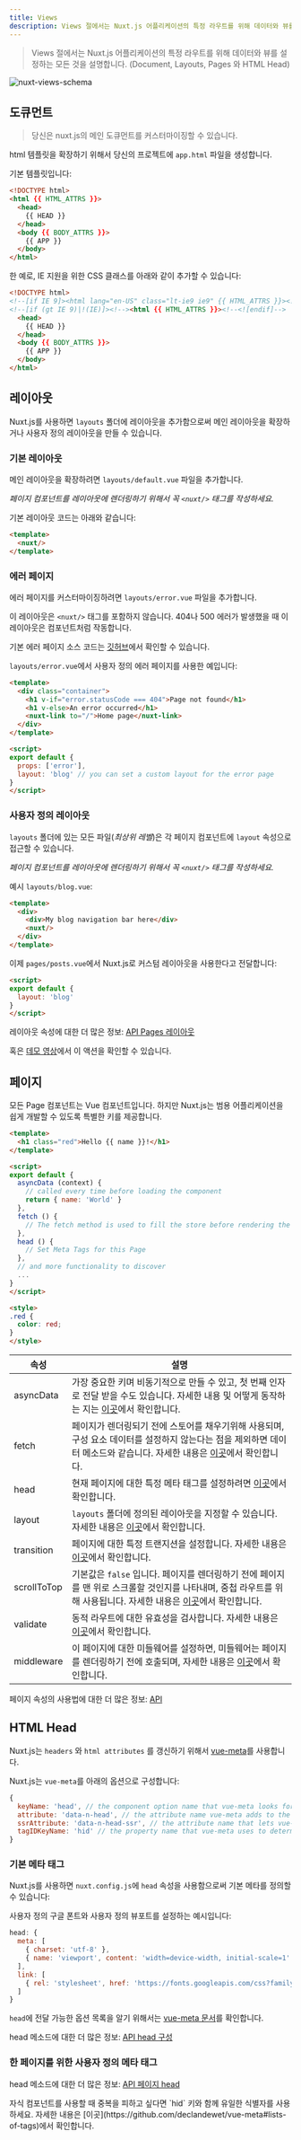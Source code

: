 ```yaml
---
title: Views
description: Views 절에서는 Nuxt.js 어플리케이션의 특정 라우트를 위해 데이터와 뷰를 설정하는 모든 것을 설명합니다. (도큐먼트, 레이아웃, 페이지 와 HTML Head)
---
```


> Views 절에서는 Nuxt.js 어플리케이션의 특정 라우트를 위해 데이터와 뷰를 설정하는 모든 것을 설명합니다. (Document, Layouts, Pages 와 HTML Head)

![nuxt-views-schema](/nuxt-views-schema.png)

## 도큐먼트

> 당신은 nuxt.js의 메인 도큐먼트를 커스터마이징할 수 있습니다.

html 템플릿을 확장하기 위해서 당신의 프로젝트에 `app.html` 파일을 생성합니다.

기본 템플릿입니다:

```html
<!DOCTYPE html>
<html {{ HTML_ATTRS }}>
  <head>
    {{ HEAD }}
  </head>
  <body {{ BODY_ATTRS }}>
    {{ APP }}
  </body>
</html>
```

한 예로, IE 지원을 위한 CSS 클래스를 아래와 같이 추가할 수 있습니다:

```html
<!DOCTYPE html>
<!--[if IE 9]><html lang="en-US" class="lt-ie9 ie9" {{ HTML_ATTRS }}><![endif]-->
<!--[if (gt IE 9)|!(IE)]><!--><html {{ HTML_ATTRS }}><!--<![endif]-->
  <head>
    {{ HEAD }}
  </head>
  <body {{ BODY_ATTRS }}>
    {{ APP }}
  </body>
</html>
```

## 레이아웃

Nuxt.js를 사용하면 `layouts` 폴더에 레이아웃을 추가함으로써 메인 레이아웃을 확장하거나 사용자 정의 레이아웃을 만들 수 있습니다.

### 기본 레이아웃

메인 레이아웃을 확장하려면 `layouts/default.vue` 파일을 추가합니다.

*페이지 컴포넌트를 레이아웃에 렌더링하기 위해서 꼭 `<nuxt/>` 태그를 작성하세요.*

기본 레이아웃 코드는 아래와 같습니다:
```html
<template>
  <nuxt/>
</template>
```

### 에러 페이지

에러 페이지를 커스터마이징하려면 `layouts/error.vue` 파일을 추가합니다.

이 레이아웃은 `<nuxt/>` 태그를 포함하지 않습니다. 404나 500 에러가 발생했을 때 이 레이아웃은 컴포넌트처럼 작동합니다.

기본 에러 페이지 소스 코드는 [깃허브](https://github.com/nuxt/nuxt.js/blob/master/lib/app/components/nuxt-error.vue)에서 확인할 수 있습니다.

`layouts/error.vue`에서 사용자 정의 에러 페이지를 사용한 예입니다:
```html
<template>
  <div class="container">
    <h1 v-if="error.statusCode === 404">Page not found</h1>
    <h1 v-else>An error occurred</h1>
    <nuxt-link to="/">Home page</nuxt-link>
  </div>
</template>

<script>
export default {
  props: ['error'],
  layout: 'blog' // you can set a custom layout for the error page
}
</script>
```

### 사용자 정의 레이아웃

`layouts` 폴더에 있는 모든 파일(*최상위 레벨*)은 각 페이지 컴포넌트에 `layout` 속성으로 접근할 수 있습니다.

*페이지 컴포넌트를 레이아웃에 렌더링하기 위해서 꼭 `<nuxt/>` 태그를 작성하세요.*

예시 `layouts/blog.vue`:
```html
<template>
  <div>
    <div>My blog navigation bar here</div>
    <nuxt/>
  </div>
</template>
```

이제 `pages/posts.vue`에서 Nuxt.js로 커스텀 레이아웃을 사용한다고 전달합니다:
```html
<script>
export default {
  layout: 'blog'
}
</script>
```

레이아웃 속성에 대한 더 많은 정보: [API Pages 레이아웃](/api/pages-layout)

혹은 [데모 영상](https://www.youtube.com/watch?v=YOKnSTp7d38)에서 이 액션을 확인할 수 있습니다.

## 페이지

모든 Page 컴포넌트는 Vue 컴포넌트입니다. 하지만 Nuxt.js는 범용 어플리케이션을 쉽게 개발할 수 있도록 특별한 키를 제공합니다.

```html
<template>
  <h1 class="red">Hello {{ name }}!</h1>
</template>

<script>
export default {
  asyncData (context) {
    // called every time before loading the component
    return { name: 'World' }
  },
  fetch () {
    // The fetch method is used to fill the store before rendering the page
  },
  head () {
    // Set Meta Tags for this Page
  },
  // and more functionality to discover
  ...
}
</script>

<style>
.red {
  color: red;
}
</style>
```


| 속성 | 설명 |
|-----------|-------------|
| asyncData | 가장 중요한 키며 비동기적으로 만들 수 있고, 첫 번째 인자로 전달 받을 수도 있습니다. 자세한 내용 및 어떻게 동작하는 지는 [이곳](/guide/async-data)에서 확인합니다. |
| fetch | 페이지가 렌더링되기 전에 스토어를 채우기위해 사용되며, 구성 요소 데이터를 설정하지 않는다는 점을 제외하면 데이터 메소드와 같습니다. 자세한 내용은 [이곳](/api/pages-fetch)에서 확인합니다. |
| head | 현재 페이지에 대한 특정 메타 태그를 설정하려면 [이곳](/api/pages-head)에서 확인합니다. |
| layout | `layouts` 폴더에 정의된 레이아웃을 지정할 수 있습니다. 자세한 내용은 [이곳](/api/pages-layout)에서 확인합니다. |
| transition | 페이지에 대한 특정 트랜지션을 설정합니다. 자세한 내용은 [이곳](/api/pages-transition)에서 확인합니다. |
| scrollToTop | 기본값은 `false` 입니다. 페이지를 렌더링하기 전에 페이지를 맨 위로 스크롤할 것인지를 나타내며, 중첩 라우트를 위해 사용됩니다. 자세한 내용은 [이곳](/guide/routing#nested-routes)에서 확인합니다. |
| validate | 동적 라우트에 대한 유효성을 검사합니다. 자세한 내용은 [이곳](/guide/routing#dynamic-routes)에서 확인합니다. |
| middleware | 이 페이지에 대한 미들웨어를 설정하면, 미들웨어는 페이지를 렌더링하기 전에 호출되며, 자세한 내용은 [이곳](/guide/routing#middleware)에서 확인합니다. |

페이지 속성의 사용법에 대한 더 많은 정보: [API](/api)

## HTML Head

Nuxt.js는 `headers` 와 `html attributes` 를 갱신하기 위해서 [vue-meta](https://github.com/declandewet/vue-meta)를 사용합니다.

Nuxt.js는 `vue-meta`를 아래의 옵션으로 구성합니다:
```js
{
  keyName: 'head', // the component option name that vue-meta looks for meta info on.
  attribute: 'data-n-head', // the attribute name vue-meta adds to the tags it observes
  ssrAttribute: 'data-n-head-ssr', // the attribute name that lets vue-meta know that meta info has already been server-rendered
  tagIDKeyName: 'hid' // the property name that vue-meta uses to determine whether to overwrite or append a tag
}
```

### 기본 메타 태그

Nuxt.js를 사용하면 `nuxt.config.js`에 `head` 속성을 사용함으로써 기본 메타를 정의할 수 있습니다:

사용자 정의 구글 폰트와 사용자 정의 뷰포트를 설정하는 예시입니다:
```js
head: {
  meta: [
    { charset: 'utf-8' },
    { name: 'viewport', content: 'width=device-width, initial-scale=1' }
  ],
  link: [
    { rel: 'stylesheet', href: 'https://fonts.googleapis.com/css?family=Roboto' }
  ]
}
```

`head`에 전달 가능한 옵션 목록을 알기 위해서는 [vue-meta 문서](https://github.com/declandewet/vue-meta#recognized-metainfo-properties)를 확인합니다.

head 메소드에 대한 더 많은 정보: [API head 구성](/api/configuration-head)

### 한 페이지를 위한 사용자 정의 메타 태그

head 메소드에 대한 더 많은 정보: [API 페이지 head](/api/pages-head)

<p class="Alert">자식 컴포넌트를 사용할 때 중복을 피하고 싶다면 `hid` 키와 함께 유일한 식별자를 사용하세요. 자세한 내용은 [이곳](https://github.com/declandewet/vue-meta#lists-of-tags)에서 확인합니다.
